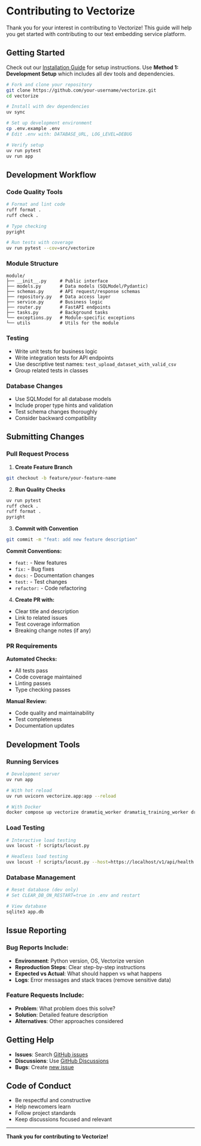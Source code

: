 
# Contributing to Vectorize

Thank you for your interest in contributing to Vectorize! This guide will help you get started with contributing to our text embedding service platform.


## Getting Started

Check out our [Installation Guide](installation.md) for setup instructions. Use **Method 1: Development Setup** which includes all dev tools and dependencies.

```bash
# Fork and clone your repository
git clone https://github.com/your-username/vectorize.git
cd vectorize

# Install with dev dependencies
uv sync

# Set up development environment
cp .env.example .env
# Edit .env with: DATABASE_URL, LOG_LEVEL=DEBUG

# Verify setup
uv run pytest
uv run app
```


## Development Workflow

### Code Quality Tools

```bash
# Format and lint code
ruff format .
ruff check .

# Type checking
pyright

# Run tests with coverage
uv run pytest --cov=src/vectorize
```

### Module Structure

```
module/
├── __init__.py     # Public interface
├── models.py       # Data models (SQLModel/Pydantic)
├── schemas.py      # API request/response schemas
├── repository.py   # Data access layer
├── service.py      # Business logic
├── router.py       # FastAPI endpoints
├── tasks.py        # Background tasks
└── exceptions.py   # Module-specific exceptions
└── utils           # Utils for the module
```

### Testing

- Write unit tests for business logic
- Write integration tests for API endpoints
- Use descriptive test names: `test_upload_dataset_with_valid_csv`
- Group related tests in classes

### Database Changes

- Use SQLModel for all database models
- Include proper type hints and validation
- Test schema changes thoroughly
- Consider backward compatibility


## Submitting Changes

### Pull Request Process

1. **Create Feature Branch**

```bash
git checkout -b feature/your-feature-name
```

2. **Run Quality Checks**

```bash
uv run pytest
ruff check .
ruff format .
pyright
```

3. **Commit with Convention**

```bash
git commit -m "feat: add new feature description"
```

**Commit Conventions:**

- `feat:` - New features
- `fix:` - Bug fixes
- `docs:` - Documentation changes
- `test:` - Test changes
- `refactor:` - Code refactoring

4. **Create PR with:**

- Clear title and description
- Link to related issues
- Test coverage information
- Breaking change notes (if any)

### PR Requirements

**Automated Checks:**

- All tests pass
- Code coverage maintained
- Linting passes
- Type checking passes

**Manual Review:**

- Code quality and maintainability
- Test completeness
- Documentation updates


## Development Tools

### Running Services

```bash
# Development server
uv run app

# With hot reload
uv run uvicorn vectorize.app:app --reload

# With Docker
docker compose up vectorize dramatiq_worker dramatiq_training_worker dramatiq_evaluation_worker redis caddy
```

### Load Testing

```bash
# Interactive load testing
uvx locust -f scripts/locust.py

# Headless load testing
uvx locust -f scripts/locust.py --host=https://localhost/v1/api/health --headless --users 10 --run-time 1m
```

### Database Management

```bash
# Reset database (dev only)
# Set CLEAR_DB_ON_RESTART=true in .env and restart

# View database
sqlite3 app.db
```


## Issue Reporting

### Bug Reports Include:

- **Environment**: Python version, OS, Vectorize version
- **Reproduction Steps**: Clear step-by-step instructions
- **Expected vs Actual**: What should happen vs what happens
- **Logs**: Error messages and stack traces (remove sensitive data)

### Feature Requests Include:

- **Problem**: What problem does this solve?
- **Solution**: Detailed feature description
- **Alternatives**: Other approaches considered


## Getting Help

- **Issues**: Search [GitHub issues](https://github.com/yukasama/vectorize/issues)
- **Discussions**: Use [GitHub Discussions](https://github.com/yukasama/vectorize/discussions)
- **Bugs**: Create [new issue](https://github.com/yukasama/vectorize/issues/new)


## Code of Conduct

- Be respectful and constructive
- Help newcomers learn
- Follow project standards
- Keep discussions focused and relevant

---

**Thank you for contributing to Vectorize!**
